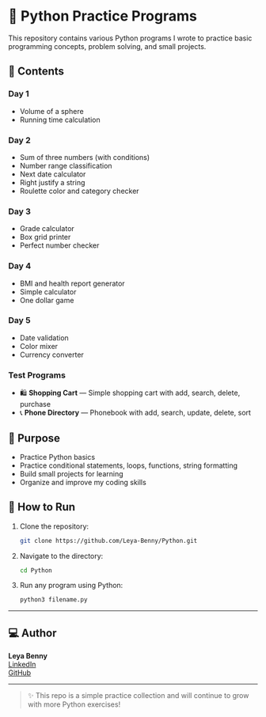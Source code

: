 # 🐍 Python Practice Programs

This repository contains various Python programs I wrote to practice basic programming concepts, problem solving, and small projects.

## 📂 Contents

### Day 1
- Volume of a sphere
- Running time calculation

### Day 2
- Sum of three numbers (with conditions)
- Number range classification
- Next date calculator
- Right justify a string
- Roulette color and category checker

### Day 3
- Grade calculator
- Box grid printer
- Perfect number checker

### Day 4
- BMI and health report generator
- Simple calculator
- One dollar game

### Day 5
- Date validation
- Color mixer
- Currency converter

### Test Programs
- 🛍️ **Shopping Cart** — Simple shopping cart with add, search, delete, purchase
- 📞 **Phone Directory** — Phonebook with add, search, update, delete, sort

## 📌 Purpose

- Practice Python basics
- Practice conditional statements, loops, functions, string formatting
- Build small projects for learning
- Organize and improve my coding skills

## 🚀 How to Run

1. Clone the repository:
    ```bash
    git clone https://github.com/Leya-Benny/Python.git
    ```
2. Navigate to the directory:
    ```bash
    cd Python
    ```
3. Run any program using Python:
    ```bash
    python3 filename.py
    ```

---

## 💻 Author

**Leya Benny**  
[LinkedIn](https://www.linkedin.com/in/leya-benny)  
[GitHub](https://github.com/Leya-Benny)

---

> ✨ This repo is a simple practice collection and will continue to grow with more Python exercises!

